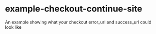 # example-checkout-continue-site
An example showing what your checkout error_url and success_url could look like
